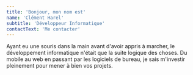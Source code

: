 ```yaml
---
title: 'Bonjour, mon nom est'
name: 'Clément Harel'
subtitle: 'Développeur Informatique'
contactText: 'Me contacter'
---
```


Ayant eu une souris dans la main avant d'avoir appris à marcher, le développement informatique n'était que la suite logique des choses.
Du mobile au web en passant par les logiciels de bureau, je sais m'investir pleinement pour mener à bien vos projets.
